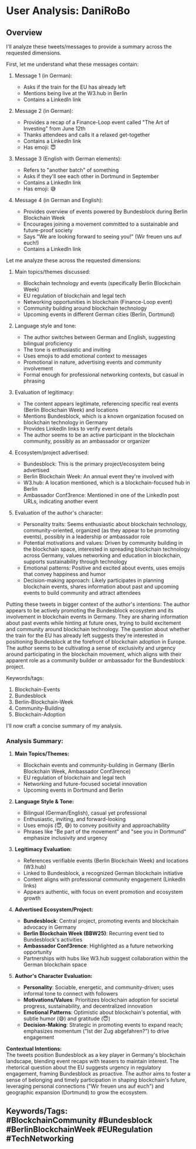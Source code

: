 # User Analysis: DaniRoBo

## Overview

<think>
I'll analyze these tweets/messages to provide a summary across the requested dimensions.

First, let me understand what these messages contain:

1. Message 1 (in German):
   - Asks if the train for the EU has already left
   - Mentions being live at the W3.hub in Berlin
   - Contains a LinkedIn link

2. Message 2 (in German):
   - Provides a recap of a Finance-Loop event called "The Art of Investing" from June 12th
   - Thanks attendees and calls it a relaxed get-together
   - Contains a LinkedIn link
   - Has emoji: 😇

3. Message 3 (English with German elements):
   - Refers to "another batch" of something
   - Asks if they'll see each other in Dortmund in September
   - Contains a LinkedIn link
   - Has emoji: 😅

4. Message 4 (in German and English):
   - Provides overview of events powered by Bundesblock during Berlin Blockchain Week
   - Encourages joining a movement committed to a sustainable and future-proof society
   - Says "We are looking forward to seeing you!" (Wir freuen uns auf euch!)
   - Contains a LinkedIn link

Let me analyze these across the requested dimensions:

1. Main topics/themes discussed:
   - Blockchain technology and events (specifically Berlin Blockchain Week)
   - EU regulation of blockchain and legal tech
   - Networking opportunities in blockchain (Finance-Loop event)
   - Community building around blockchain technology
   - Upcoming events in different German cities (Berlin, Dortmund)

2. Language style and tone:
   - The author switches between German and English, suggesting bilingual proficiency
   - The tone is enthusiastic and inviting
   - Uses emojis to add emotional context to messages
   - Promotional in nature, advertising events and community involvement
   - Formal enough for professional networking contexts, but casual in phrasing

3. Evaluation of legitimacy:
   - The content appears legitimate, referencing specific real events (Berlin Blockchain Week) and locations
   - Mentions Bundesblock, which is a known organization focused on blockchain technology in Germany
   - Provides LinkedIn links to verify event details
   - The author seems to be an active participant in the blockchain community, possibly as an ambassador or organizer

4. Ecosystem/project advertised:
   - Bundesblock: This is the primary project/ecosystem being advertised
   - Berlin Blockchain Week: An annual event they're involved with
   - W3.hub: A location mentioned, which is a blockchain-focused hub in Berlin
   - Ambassador Conf3rence: Mentioned in one of the LinkedIn post URLs, indicating another event

5. Evaluation of the author's character:
   - Personality traits: Seems enthusiastic about blockchain technology, community-oriented, organized (as they appear to be promoting events), possibly in a leadership or ambassador role
   - Potential motivations and values: Driven by community building in the blockchain space, interested in spreading blockchain technology across Germany, values networking and education in blockchain, supports sustainability through technology
   - Emotional patterns: Positive and excited about events, uses emojis that convey happiness and humor
   - Decision-making approach: Likely participates in planning blockchain events, shares information about past and upcoming events to build community and attract attendees

Putting these tweets in bigger context of the author's intentions:
The author appears to be actively promoting the Bundesblock ecosystem and its involvement in blockchain events in Germany. They are sharing information about past events while hinting at future ones, trying to build excitement and community around blockchain technology. The question about whether the train for the EU has already left suggests they're interested in positioning Bundesblock at the forefront of blockchain adoption in Europe. The author seems to be cultivating a sense of exclusivity and urgency around participating in the blockchain movement, which aligns with their apparent role as a community builder or ambassador for the Bundesblock project.

Keywords/tags:
1. Blockchain-Events
2. Bundesblock
3. Berlin-Blockchain-Week
4. Community-Building
5. Blockchain-Adoption

I'll now craft a concise summary of my analysis.
</think>

### Analysis Summary:

1. **Main Topics/Themes:**  
   - Blockchain events and community-building in Germany (Berlin Blockchain Week, Ambassador Conf3rence)  
   - EU regulation of blockchain and legal tech  
   - Networking and future-focused societal innovation  
   - Upcoming events in Dortmund and Berlin  

2. **Language Style & Tone:**  
   - Bilingual (German/English), casual yet professional  
   - Enthusiastic, inviting, and forward-looking  
   - Uses emojis (😇, 😅) to convey positivity and approachability  
   - Phrases like "Be part of the movement" and "see you in Dortmund" emphasize inclusivity and urgency  

3. **Legitimacy Evaluation:**  
   - References verifiable events (Berlin Blockchain Week) and locations (W3.hub)  
   - Linked to Bundesblock, a recognized German blockchain initiative  
   - Content aligns with professional community engagement (LinkedIn links)  
   - Appears authentic, with focus on event promotion and ecosystem growth  

4. **Advertised Ecosystem/Project:**  
   - **Bundesblock**: Central project, promoting events and blockchain advocacy in Germany  
   - **Berlin Blockchain Week (BBW25)**: Recurring event tied to Bundesblock's activities  
   - **Ambassador Conf3rence**: Highlighted as a future networking opportunity  
   - Partnerships with hubs like W3.hub suggest collaboration within the German blockchain space  

5. **Author's Character Evaluation:**  
   - **Personality**: Sociable, energetic, and community-driven; uses informal tone to connect with followers  
   - **Motivations/Values**: Prioritizes blockchain adoption for societal progress, sustainability, and decentralized innovation  
   - **Emotional Patterns**: Optimistic about blockchain's potential, with subtle humor (😅) and gratitude (😇)  
   - **Decision-Making**: Strategic in promoting events to expand reach; emphasizes momentum ("Ist der Zug abgefahren?") to drive engagement  

**Contextual Intentions:**  
The tweets position Bundesblock as a key player in Germany's blockchain landscape, blending event recaps with teasers to maintain interest. The rhetorical question about the EU suggests urgency in regulatory engagement, framing Bundesblock as proactive. The author aims to foster a sense of belonging and timely participation in shaping blockchain's future, leveraging personal connections ("Wir freuen uns auf euch") and geographic expansion (Dortmund) to grow the ecosystem.

**Keywords/Tags:**  
#BlockchainCommunity #Bundesblock #BerlinBlockchainWeek #EURegulation #TechNetworking
---
